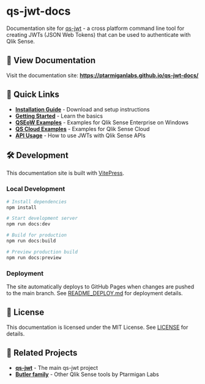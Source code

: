 # qs-jwt-docs

Documentation site for [qs-jwt](https://github.com/ptarmiganlabs/qs-jwt) - a cross platform command line tool for creating JWTs (JSON Web Tokens) that can be used to authenticate with Qlik Sense.

## 📖 View Documentation

Visit the documentation site: **https://ptarmiganlabs.github.io/qs-jwt-docs/**

## 🚀 Quick Links

- **[Installation Guide](https://ptarmiganlabs.github.io/qs-jwt-docs/guide/installation)** - Download and setup instructions
- **[Getting Started](https://ptarmiganlabs.github.io/qs-jwt-docs/guide/concepts)** - Learn the basics
- **[QSEoW Examples](https://ptarmiganlabs.github.io/qs-jwt-docs/guide/qseow-examples)** - Examples for Qlik Sense Enterprise on Windows
- **[QS Cloud Examples](https://ptarmiganlabs.github.io/qs-jwt-docs/guide/qscloud-examples)** - Examples for Qlik Sense Cloud
- **[API Usage](https://ptarmiganlabs.github.io/qs-jwt-docs/guide/api-usage)** - How to use JWTs with Qlik Sense APIs

## 🛠 Development

This documentation site is built with [VitePress](https://vitepress.dev/).

### Local Development

```bash
# Install dependencies
npm install

# Start development server
npm run docs:dev

# Build for production
npm run docs:build

# Preview production build
npm run docs:preview
```

### Deployment

The site automatically deploys to GitHub Pages when changes are pushed to the main branch. See [README_DEPLOY.md](./README_DEPLOY.md) for deployment details.

## 📄 License

This documentation is licensed under the MIT License. See [LICENSE](./LICENSE) for details.

## 🔗 Related Projects

- **[qs-jwt](https://github.com/ptarmiganlabs/qs-jwt)** - The main qs-jwt project
- **[Butler family](https://github.com/ptarmiganlabs)** - Other Qlik Sense tools by Ptarmigan Labs

